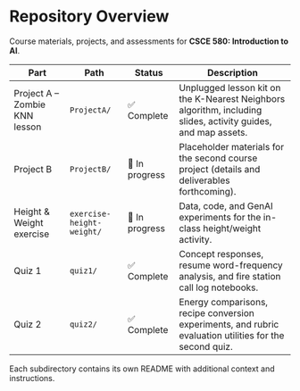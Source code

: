 # Repository Overview

Course materials, projects, and assessments for **CSCE 580: Introduction to AI**.

| Part | Path | Status | Description |
| --- | --- | --- | --- |
| Project A – Zombie KNN lesson | `ProjectA/` | ✅ Complete | Unplugged lesson kit on the K-Nearest Neighbors algorithm, including slides, activity guides, and map assets. |
| Project B | `ProjectB/` | 🚧 In progress | Placeholder materials for the second course project (details and deliverables forthcoming). |
| Height & Weight exercise | `exercise-height-weight/` | 🚧 In progress | Data, code, and GenAI experiments for the in-class height/weight activity. |
| Quiz 1 | `quiz1/` | ✅ Complete | Concept responses, resume word-frequency analysis, and fire station call log notebooks. |
| Quiz 2 | `quiz2/` | ✅ Complete | Energy comparisons, recipe conversion experiments, and rubric evaluation utilities for the second quiz. |

Each subdirectory contains its own README with additional context and instructions.
